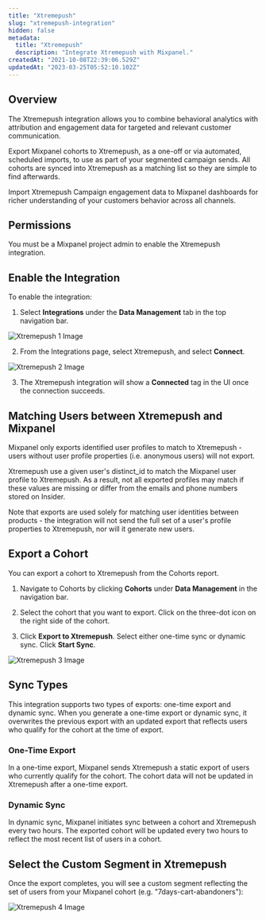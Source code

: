 ```yaml
---
title: "Xtremepush"
slug: "xtremepush-integration"
hidden: false
metadata: 
  title: "Xtremepush"
  description: "Integrate Xtremepush with Mixpanel."
createdAt: "2021-10-08T22:39:06.529Z"
updatedAt: "2023-03-25T05:52:10.102Z"
---
```


## Overview

The Xtremepush integration allows you to combine behavioral analytics with attribution and engagement data for targeted and relevant customer communication.

Export Mixpanel cohorts to Xtremepush, as a one-off or via automated, scheduled imports, to use as part of your segmented campaign sends. All cohorts are synced into Xtremepush as a matching list so they are simple to find afterwards.

Import Xtremepush Campaign engagement data to Mixpanel dashboards for richer understanding of your customers behavior across all channels.

## Permissions

You must be a Mixpanel project admin to enable the Xtremepush integration.

## Enable the Integration
To enable the integration:

1. Select **Integrations** under the **Data Management** tab in the top navigation bar.

![Xtremepush 1 Image](/extremepush1.png)

2. From the Integrations page, select Xtremepush, and select **Connect**.

![Xtremepush 2 Image](https://raw.githubusercontent.com/ranic/mixpanel-docs/main/media/Other%20Bits/Cohort%20Syncs/Xtremepush/extremepush2.png)

3. The Xtremepush integration will show a **Connected** tag in the UI once the connection succeeds.

## Matching Users between Xtremepush and Mixpanel
Mixpanel only exports identified user profiles to match to Xtremepush - users without user profile properties (i.e. anonymous users) will not export.

Xtremepush use a given user's distinct_id to match the Mixpanel user profile to Xtremepush. As a result, not all exported profiles may match if these values are missing or differ from the emails and phone numbers stored on Insider.

Note that exports are used solely for matching user identities between products - the integration will not send the full set of a user's profile properties to Xtremepush, nor will it generate new users.

## Export a Cohort

You can export a cohort to Xtremepush from the Cohorts report. 

1. Navigate to Cohorts by clicking **Cohorts** under **Data Management** in the navigation bar.

2. Select the cohort that you want to export. Click on the three-dot icon on the right side of the cohort.

3. Click **Export to Xtremepush**. Select either one-time sync or dynamic sync. Click **Start Sync**.

![Xtremepush 3 Image](https://raw.githubusercontent.com/ranic/mixpanel-docs/main/media/Other%20Bits/Cohort%20Syncs/Xtremepush/extremepush3.png)

## Sync Types
This integration supports two types of exports: one-time export and dynamic sync. When you generate a one-time export or dynamic sync, it overwrites the previous export with an updated export that reflects users who qualify for the cohort at the time of export.

### One-Time Export
In a one-time export, Mixpanel sends Xtremepush a static export of users who currently qualify for the cohort. The cohort data will not be updated in Xtremepush after a one-time export.

### Dynamic Sync
In dynamic sync, Mixpanel initiates sync between a cohort and Xtremepush every two hours. The exported cohort will be updated every two hours to reflect the most recent list of users in a cohort.

## Select the Custom Segment in Xtremepush
Once the export completes, you will see a custom segment reflecting the set of users from your Mixpanel cohort (e.g. "7days-cart-abandoners"):

![Xtremepush 4 Image](https://raw.githubusercontent.com/ranic/mixpanel-docs/main/media/Other%20Bits/Cohort%20Syncs/Xtremepush/extremepush4.png)
